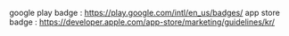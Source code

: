 google play badge : https://play.google.com/intl/en_us/badges/
app store badge : https://developer.apple.com/app-store/marketing/guidelines/kr/